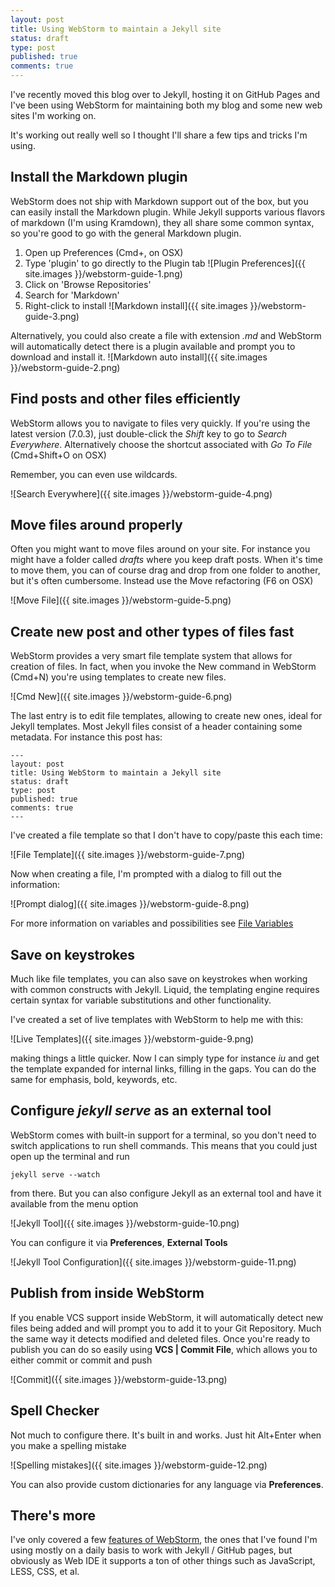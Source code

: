 ```yaml
---
layout: post
title: Using WebStorm to maintain a Jekyll site
status: draft
type: post
published: true
comments: true
---
```


I've recently moved this blog over to Jekyll, hosting it on GitHub Pages and I've been using WebStorm
for maintaining both my blog and some new web sites I'm working on.

It's working out really well so I thought I'll share a few tips and tricks I'm using.

## Install the Markdown plugin

WebStorm does not ship with Markdown support out of the box, but you can easily install the Markdown plugin. While Jekyll supports various flavors of markdown (I'm using Kramdown), they all share some common
syntax, so you're good to go with the general Markdown plugin.


1. Open up Preferences (Cmd+, on OSX)
2. Type 'plugin' to go directly to the Plugin tab
    ![Plugin Preferences]({{ site.images }}/webstorm-guide-1.png)
3. Click on 'Browse Repositories'
4. Search for 'Markdown'
5. Right-click to install
    ![Markdown install]({{ site.images }}/webstorm-guide-3.png)

Alternatively, you could also create a file with extension *.md* and WebStorm will automatically detect there is a plugin available and prompt you to download and install it.
    ![Markdown auto install]({{ site.images }}/webstorm-guide-2.png)


## Find posts and other files efficiently

WebStorm allows you to navigate to files very quickly. If you're using the latest version (7.0.3), just double-click the *Shift* key to go to *Search Everywhere*. Alternatively choose the shortcut
associated with *Go To File* (Cmd+Shift+O on OSX)

Remember, you can even use wildcards.

![Search Everywhere]({{ site.images }}/webstorm-guide-4.png)

## Move files around properly

Often you might want to move files around on your site. For instance you might have a folder called *drafts* where you keep draft posts. When it's time to move them, you can of course
drag and drop from one folder to another, but it's often cumbersome. Instead use the Move refactoring (F6 on OSX)

![Move File]({{ site.images }}/webstorm-guide-5.png)

## Create new post and other types of files fast

WebStorm provides a very smart file template system that allows for creation of files. In fact, when you invoke the New command in WebStorm (Cmd+N) you're using templates to create
new files.

![Cmd New]({{ site.images }}/webstorm-guide-6.png)

The last entry is to edit file templates, allowing to create new ones, ideal for Jekyll templates. Most Jekyll files consist of a header containing some metadata. For instance this post has:

    ---
    layout: post
    title: Using WebStorm to maintain a Jekyll site
    status: draft
    type: post
    published: true
    comments: true
    ---

I've created a file template so that I don't have to copy/paste this each time:

![File Template]({{ site.images }}/webstorm-guide-7.png)

Now when creating a file, I'm prompted with a dialog to fill out the information:

![Prompt dialog]({{ site.images }}/webstorm-guide-8.png)

For more information on variables and possibilities see [File Variables](http://www.jetbrains.com/idea/webhelp/file-template-variables.html#predefined_template_variables)

## Save on keystrokes

Much like file templates, you can also save on keystrokes when working with common constructs with Jekyll. Liquid, the templating engine requires certain syntax for
variable substitutions and other functionality.

I've created a set of live templates with WebStorm to help me with this:

![Live Templates]({{ site.images }}/webstorm-guide-9.png)

making things a little quicker. Now I can simply type for instance *iu* and get the template expanded for internal links, filling in the gaps. You can do the same for emphasis, bold, keywords, etc.

## Configure *jekyll serve* as an external tool

WebStorm comes with built-in support for a terminal, so you don't need to switch applications to run shell commands. This means that you could just open up the terminal
and run

    jekyll serve --watch

from there. But you can also configure Jekyll as an external tool and have it available from the menu option

![Jekyll Tool]({{ site.images }}/webstorm-guide-10.png)

You can configure it via **Preferences**, **External Tools**

![Jekyll Tool Configuration]({{ site.images }}/webstorm-guide-11.png)

## Publish from inside WebStorm

If you enable VCS support inside WebStorm, it will automatically detect new files being added and will prompt you to add it to your Git Repository. Much the same way
it detects modified and deleted files. Once you're ready to publish you can do so easily using **VCS | Commit File**, which allows you to either commit or commit and push

![Commit]({{ site.images }}/webstorm-guide-13.png)

## Spell Checker

Not much to configure there. It's built in and works. Just hit Alt+Enter when you make a spelling mistake

![Spelling mistakes]({{ site.images }}/webstorm-guide-12.png)

You can also provide custom dictionaries for any language via **Preferences**.

## There's more

I've only covered a few [features of WebStorm](http://www.jetbrains.com/webstorm/features/index.html), the ones that I've found I'm using mostly on a daily basis to work with Jekyll / GitHub pages, but obviously as Web IDE it
supports a ton of other things such as JavaScript, LESS, CSS, et al.


